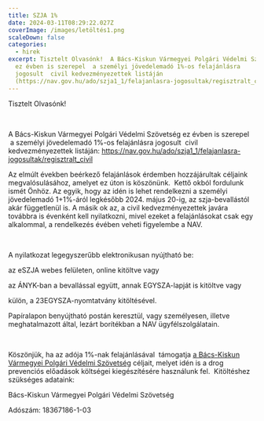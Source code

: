 ```yaml
---
title: SZJA 1%
date: 2024-03-11T08:29:22.027Z
coverImage: /images/letöltés1.png
scaleDown: false
categories:
  - hirek
excerpt: Tisztelt Olvasónk!  A Bács-Kiskun Vármegyei Polgári Védelmi Szövetség
  ez évben is szerepel  a személyi jövedelemadó 1%-os felajánlásra
  jogosult  civil kedvezményezettek listáján
  (https://nav.gov.hu/ado/szja1_1/felajanlasra-jogosultak/regisztralt_civil).
---
```



Tisztelt Olvasónk!

 

A Bács-Kiskun Vármegyei Polgári Védelmi Szövetség ez évben is szerepel  a személyi jövedelemadó 1%-os felajánlásra jogosult  civil kedvezményezettek listáján: <https://nav.gov.hu/ado/szja1_1/felajanlasra-jogosultak/regisztralt_civil>

Az elmúlt években beérkező felajánlások érdemben hozzájárultak céljaink megvalósulásához, amelyet ez úton is köszönünk.  Kettő okból fordulunk ismét Önhöz. Az egyik, hogy az idén is lehet rendelkezni a személyi jövedelemadó 1+1%-áról legkésőbb 2024. május 20-ig, az szja-bevallástól akár függetlenül is. A másik ok az, a civil kedvezményezettek javára továbbra is évenként kell nyilatkozni, mivel ezeket a felajánlásokat csak egy alkalommal, a rendelkezés évében veheti figyelembe a NAV.

 

A nyilatkozat legegyszerűbb elektronikusan nyújtható be:

az eSZJA webes felületen, online kitöltve vagy

az ÁNYK-ban a bevallással együtt, annak EGYSZA-lapját is kitöltve vagy

külön, a 23EGYSZA-nyomtatvány kitöltésével.

Papíralapon benyújtható postán keresztül, vagy személyesen, illetve meghatalmazott által, lezárt borítékban a NAV ügyfélszolgálatain.

 

Köszönjük, ha az adója 1%-nak felajánlásával  támogatja [a Bács-Kiskun Vármegyei Polgári Védelmi Szövetség](<>) céljait, melyet idén is a drog prevenciós előadások költségei kiegészítésére használunk fel.  Kitöltéshez szükséges adataink:

Bács-Kiskun Vármegyei Polgári Védelmi Szövetség

Adószám: 18367186-1-03